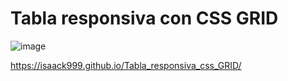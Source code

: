 # Tabla responsiva con CSS GRID

![image](https://user-images.githubusercontent.com/82354771/135727298-5931cf6e-a940-453d-92d2-bc1e8f5fba5c.png)

https://isaack999.github.io/Tabla_responsiva_css_GRID/
